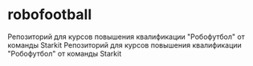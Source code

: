 # robofootball
Репозиторий для курсов повышения квалификации  "Робофутбол" от команды Starkit
Репозиторий для курсов повышения квалификации  "Робофутбол" от команды Starkit
